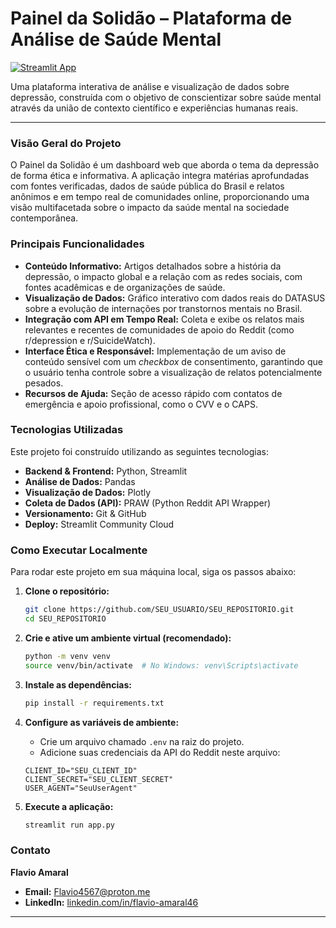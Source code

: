 # Painel da Solidão – Plataforma de Análise de Saúde Mental

[![Streamlit App](https://static.streamlit.io/badges/streamlit_badge_black_white.svg)](https://paineldasolidao-ngdxz3oy3vrrqcfnvpacug.streamlit.app/) 


Uma plataforma interativa de análise e visualização de dados sobre depressão, construída com o objetivo de conscientizar sobre saúde mental através da união de contexto científico e experiências humanas reais.

---

###  Visão Geral do Projeto

O Painel da Solidão é um dashboard web que aborda o tema da depressão de forma ética e informativa. A aplicação integra matérias aprofundadas com fontes verificadas, dados de saúde pública do Brasil e relatos anônimos e em tempo real de comunidades online, proporcionando uma visão multifacetada sobre o impacto da saúde mental na sociedade contemporânea.

###  Principais Funcionalidades

*   **Conteúdo Informativo:** Artigos detalhados sobre a história da depressão, o impacto global e a relação com as redes sociais, com fontes acadêmicas e de organizações de saúde.
*   **Visualização de Dados:** Gráfico interativo com dados reais do DATASUS sobre a evolução de internações por transtornos mentais no Brasil.
*   **Integração com API em Tempo Real:** Coleta e exibe os relatos mais relevantes e recentes de comunidades de apoio do Reddit (como r/depression e r/SuicideWatch).
*   **Interface Ética e Responsável:** Implementação de um aviso de conteúdo sensível com um *checkbox* de consentimento, garantindo que o usuário tenha controle sobre a visualização de relatos potencialmente pesados.
*   **Recursos de Ajuda:** Seção de acesso rápido com contatos de emergência e apoio profissional, como o CVV e o CAPS.


###  Tecnologias Utilizadas

Este projeto foi construído utilizando as seguintes tecnologias:

*   **Backend & Frontend:** Python, Streamlit
*   **Análise de Dados:** Pandas
*   **Visualização de Dados:** Plotly
*   **Coleta de Dados (API):** PRAW (Python Reddit API Wrapper)
*   **Versionamento:** Git & GitHub
*   **Deploy:** Streamlit Community Cloud

###  Como Executar Localmente

Para rodar este projeto em sua máquina local, siga os passos abaixo:

1.  **Clone o repositório:**
    ```bash
    git clone https://github.com/SEU_USUARIO/SEU_REPOSITORIO.git
    cd SEU_REPOSITORIO
    ```

2.  **Crie e ative um ambiente virtual (recomendado):**
    ```bash
    python -m venv venv
    source venv/bin/activate  # No Windows: venv\Scripts\activate
    ```

3.  **Instale as dependências:**
    ```bash
    pip install -r requirements.txt
    ```

4.  **Configure as variáveis de ambiente:**
    *   Crie um arquivo chamado `.env` na raiz do projeto.
    *   Adicione suas credenciais da API do Reddit neste arquivo:
    ```
    CLIENT_ID="SEU_CLIENT_ID"
    CLIENT_SECRET="SEU_CLIENT_SECRET"
    USER_AGENT="SeuUserAgent"
    ```

5.  **Execute a aplicação:**
    ```bash
    streamlit run app.py
    ```

###  Contato

**Flavio Amaral**

*   **Email:** Flavio4567@proton.me
*   **LinkedIn:** [linkedin.com/in/flavio-amaral46](https://linkedin.com/in/flavio-amaral46)

---